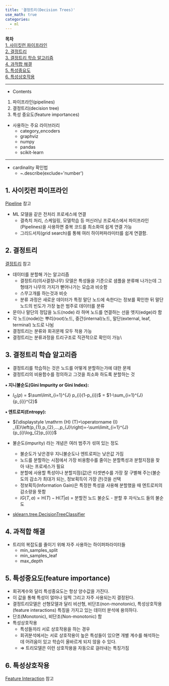 ```yaml
---
title: '결정트리(Decision Trees)'
use_math: true
categories:
  - ml
---
```


**목차**  
[1. 사이킷런 파이프라인](#1-사이킷런-파이프라인)  
[2. 결정트리](#2-결정트리)  
[3. 결정트리 학습 알고리즘](#3-결정트리-학습-알고리즘)  
[4. 과적합 해결](#4-과적합-해결)  
[5. 특성중요도](#5-특성중요도feature-importance)  
[6. 특성상호작용](#6-특성상호작용)  


---
* Contents
1. 파이프라인(pipelines)
2. 결정트리(decision tree)
3. 특성 중요도(feature importances)

* 사용하는 주요 라이브러리
  * category_encoders  
  * graphviz  
  * numpy  
  * pandas  
  * scikit-learn  

---

* cardinality 확인법
  * ~.describe(exclude='number')

## 1. 사이킷런 파이프라인
[Pipeline](https://scikit-learn.org/stable/modules/generated/sklearn.pipeline.Pipeline.html) 참고
* ML 모델을 같은 전처리 프로세스에 연결
  * 결측치 처리, 스케일링, 모델학습 등 머신러닝 프로세스에서 파이프라인(Pipelines)을 사용하면 중복 코드를 최소화여 쉽게 연결 가능
  * 그리드서치(grid search)를 통해 여러 하이퍼파라미터를 쉽게 연결함.

## 2. 결정트리
[결정트리](http://www.r2d3.us/visual-intro-to-machine-learning-part-1/) 참고
* 데이터를 분할해 가는 알고리즘
  * 결정트리(의사결정나무) 모델은 특성들을 기준으로 샘플을 분류해 나가는데 그 형태가 나무의 가지가 뻗어나가는 모습과 비슷함
  * 스무고개를 하는것과 비슷
  * 분류 과정은 새로운 데이터가 특정 말단 노드에 속한다는 정보를 확인한 뒤 말단노드의 빈도가 가장 높은 범주로 데이터를 분류
* 문이나 말단의 정답을 노드(node) 라 하며 노드를 연결하는 선을 엣지(edge)라 함
* 각 노드(node)는 뿌리(root)노드, 중간(internal)노드, 말단(external, leaf, terminal) 노드로 나뉨
* 결정트리는 분류와 회귀문제 모두 적용 가능
* 결정트리는 분류과정을 트리구조로 직관적으로 확인이 가능\

## 3. 결정트리 학습 알고리즘
* 결정트리를 학습하는 것은 노드를 어떻게 분할하는가에 대한 문제
* 결정트리의 비용함수를 정의하고 그것을 최소화 하도록 분할하는 것

**▪︎ 지니불순도(Gini Impurity or Gini Index):**

  * ${\displaystyle {I}_{G}(p)}$ = $\sum\limit_{i=1}^{J} p_{i}(1-p_{i})$ = $1-\sum_{i=1}^{J} {p_{i}}^{2}$

**▪︎ 엔트로피(Entropy):**
  * ${\displaystyle \mathrm {H} (T)=\operatorname {I} _{E}\left(p_{1},p_{2},...,p_{J}\right)=-\sum\limit_{i=1}^{J}{p_{i}\log_{2}p_{i}}}$

* 불순도(impurity) 라는 개념은 여러 범주가 섞여 있는 정도
  * 불순도가 낮은경우 지니불순도나 엔트로피는 낮은값 가짐
  * 노드를 분할하는 시점에서 가장 비용함수를 줄이는 분할특성과 분할지점을 찾아 내는 프로세스가 필요
  * 분할에 사용할 특성이나 분할지점(값)은 타겟변수를 가장 잘 구별해 주는(불순도의 감소가 최대가 되는, 정보획득이 가장 큰)것을 선택
  * 정보획득(Information Gain)은 특정한 특성을 사용해 분할했을 때 엔트로피의 감소량을 뜻함
  * ${\displaystyle IG(T,a)=\mathrm {H} {(T)}-\mathrm {H} {(T \vert a)}}$ = 분할전 노드 불순도 - 분할 후 자식노드 들의 불순도

* [sklearn.tree.DecisionTreeClassifier](https://scikit-learn.org/stable/modules/generated/sklearn.tree.DecisionTreeClassifier.html)

## 4. 과적합 해결
* 트리의 복잡도를 줄이기 위해 자주 사용하는 하이퍼파라미터들
  * min_samples_split
  * min_samples_leaf
  * max_depth

## 5. 특성중요도(feature importance)
* 회귀계수와 달리 특성중요도는 항상 양수값을 가진다.
* 이 값을 통해 특성이 얼마나 일찍 그리고 자주 사용되는지 결정된다.
* 결정트리모델은 선형모델과 달리 비선형, 비단조(non-monotonic), 특성상호작용(feature interactions) 특징을 가지고 있는 데이터 분석에 용의하다.
* 단조(Monotonic), 비단조(Non-monotonic) 함
* 특성상호작용
  * 특성들끼리 서로 상호작용을 하는 경우
  * 회귀분석에서는 서로 상호작용이 높은 특성들이 있으면 개별 계수를 해석하는데 어려움이 있고 학습이 올바르게 되지 않을 수 있다.
  * &rArr; 트리모델은 이런 상호작용을 자동으로 걸러내는 특징가짐

## 6. 특성상호작용
[Feature Interaction](https://christophm.github.io/interpretable-ml-book/interaction.html#feature-interaction) 참고
